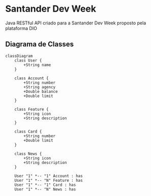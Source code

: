 # Santander Dev Week 
Java RESTful API criado para a Santander Dev Week proposto pela plataforma DIO

## Diagrama de Classes
```mermaid
classDiagram
    class User {
        +String name
    }
    
    class Account {
        +String number
        +String agency
        +Double balance
        +Double limit
    }
    
    class Feature {
        +String icon
        +String description
    }
    
    class Card {
        +String number
        +Double limit
    }
    
    class News {
        +String icon
        +String description
    }
    
    User "1" *-- "1" Account : has
    User "1" *-- "N" Feature : has
    User "1" *-- "1" Card : has
    User "1" *-- "N" News : has
```
